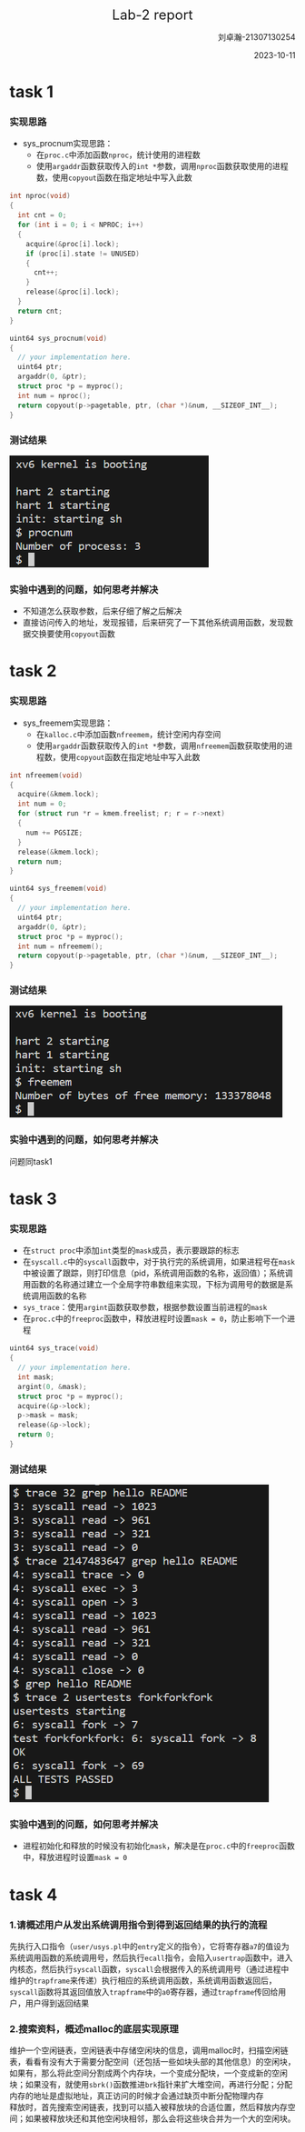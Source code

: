 <center><font size=5>Lab-2 report</font></center>
<p align='right'>刘卓瀚-21307130254</p>
<p align='right'>2023-10-11</p>

# task 1
### 实现思路
- sys_procnum实现思路：
  - 在`proc.c`中添加函数`nproc`，统计使用的进程数
  - 使用`argaddr`函数获取传入的`int *`参数，调用`nproc`函数获取使用的进程数，使用`copyout`函数在指定地址中写入此数

```c
int nproc(void)
{
  int cnt = 0;
  for (int i = 0; i < NPROC; i++)
  {
    acquire(&proc[i].lock);
    if (proc[i].state != UNUSED)
    {
      cnt++;
    }
    release(&proc[i].lock);
  }
  return cnt;
}
```
```c
uint64 sys_procnum(void)
{
  // your implementation here.
  uint64 ptr;
  argaddr(0, &ptr);
  struct proc *p = myproc();
  int num = nproc();
  return copyout(p->pagetable, ptr, (char *)&num, __SIZEOF_INT__);
}
```
### 测试结果
![Alt text](image.png)
### 实验中遇到的问题，如何思考并解决
- 不知道怎么获取参数，后来仔细了解之后解决
- 直接访问传入的地址，发现报错，后来研究了一下其他系统调用函数，发现数据交换要使用`copyout`函数

# task 2
### 实现思路
- sys_freemem实现思路：
  - 在`kalloc.c`中添加函数`nfreemem`，统计空闲内存空间
  - 使用`argaddr`函数获取传入的`int *`参数，调用`nfreemem`函数获取使用的进程数，使用`copyout`函数在指定地址中写入此数

```c
int nfreemem(void)
{
  acquire(&kmem.lock);
  int num = 0;
  for (struct run *r = kmem.freelist; r; r = r->next)
  {
    num += PGSIZE;
  }
  release(&kmem.lock);
  return num;
}
```
```c
uint64 sys_freemem(void)
{
  // your implementation here.
  uint64 ptr;
  argaddr(0, &ptr);
  struct proc *p = myproc();
  int num = nfreemem();
  return copyout(p->pagetable, ptr, (char *)&num, __SIZEOF_INT__);
}
```
### 测试结果
![Alt text](image-1.png)
### 实验中遇到的问题，如何思考并解决
问题同task1

# task 3
### 实现思路
- 在`struct proc`中添加`int`类型的`mask`成员，表示要跟踪的标志
- 在`syscall.c`中的`syscall`函数中，对于执行完的系统调用，如果进程号在`mask`中被设置了跟踪，则打印信息（pid，系统调用函数的名称，返回值）；系统调用函数的名称通过建立一个全局字符串数组来实现，下标为调用号的数据是系统调用函数的名称
- `sys_trace`：使用`argint`函数获取参数，根据参数设置当前进程的`mask`
- 在`proc.c`中的`freeproc`函数中，释放进程时设置`mask = 0`，防止影响下一个进程
```c
uint64 sys_trace(void)
{
  // your implementation here.
  int mask;
  argint(0, &mask);
  struct proc *p = myproc();
  acquire(&p->lock);
  p->mask = mask;
  release(&p->lock);
  return 0;
}
```
### 测试结果
![Alt text](image-2.png)
### 实验中遇到的问题，如何思考并解决
- 进程初始化和释放的时候没有初始化`mask`，解决是在`proc.c`中的`freeproc`函数中，释放进程时设置`mask = 0`

# task 4
### 1.请概述用户从发出系统调用指令到得到返回结果的执行的流程
先执行入口指令（`user/usys.pl`中的`entry`定义的指令），它将寄存器`a7`的值设为系统调用函数的系统调用号，然后执行`ecall`指令，会陷入`usertrap`函数中，进入内核态，然后执行`syscall`函数，`syscall`会根据传入的系统调用号（通过进程中维护的`trapframe`来传递）执行相应的系统调用函数，系统调用函数返回后，`syscall`函数将其返回值放入`trapframe`中的`a0`寄存器，通过`trapframe`传回给用户，用户得到返回结果

### 2.搜索资料，概述malloc的底层实现原理
维护一个空闲链表，空闲链表中存储空闲块的信息，调用malloc时，扫描空闲链表，看看有没有大于需要分配空间（还包括一些如块头部的其他信息）的空闲块，如果有，那么将此空间分割成两个内存块，一个变成分配块，一个变成新的空闲块；如果没有，就使用`sbrk()`函数推进`brk`指针来扩大堆空间，再进行分配；分配内存的地址是虚拟地址，真正访问的时候才会通过缺页中断分配物理内存  
释放时，首先搜索空闲链表，找到可以插入被释放块的合适位置，然后释放内存空间；如果被释放块还和其他空闲块相邻，那么会将这些块合并为一个大的空闲块。